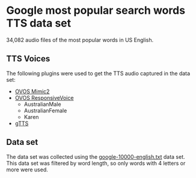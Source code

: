 # Google most popular search words TTS data set
34,082 audio files of the most popular words in US English.

## TTS Voices
The following plugins were used to get the TTS audio captured in the data set:
* [OVOS Mimic2](https://github.com/OpenVoiceOS/ovos-tts-plugin-mimic2)
* [OVOS ResponsiveVoice](https://github.com/OpenVoiceOS/ovos-tts-plugin-responsivevoice)
  * AustralianMale
  * AustralianFemale
  * Karen
* [gTTS](https://github.com/OpenVoiceOS/ovos-tts-plugin-google-tx)

## Data set
The data set was collected using the [google-10000-english.txt](https://github.com/first20hours/google-10000-english/blob/master/google-10000-english.txt) data set.
This data set was filtered by word length, so only words with 4 letters or more were used.
